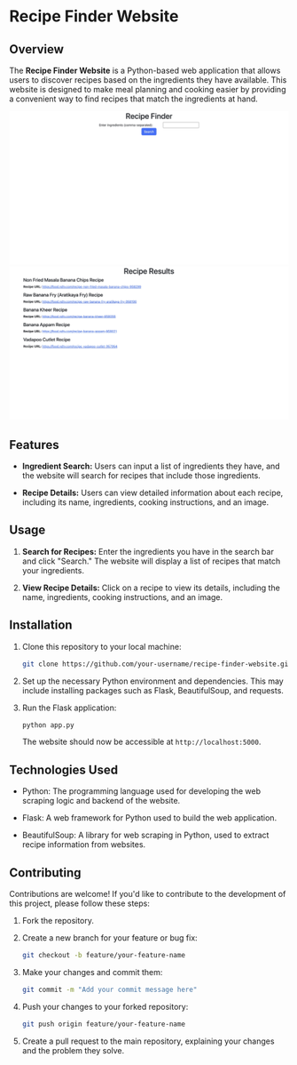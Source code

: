 # Recipe Finder Website

## Overview

The **Recipe Finder Website** is a Python-based web application that allows users to discover recipes based on the ingredients they have available. This website is designed to make meal planning and cooking easier by providing a convenient way to find recipes that match the ingredients at hand.

![Website Screenshot](screenshot.jpeg)
![Website Screenshot](screenshot2.jpeg)

## Features

- **Ingredient Search:** Users can input a list of ingredients they have, and the website will search for recipes that include those ingredients.

- **Recipe Details:** Users can view detailed information about each recipe, including its name, ingredients, cooking instructions, and an image.

## Usage

1. **Search for Recipes:** Enter the ingredients you have in the search bar and click "Search." The website will display a list of recipes that match your ingredients.

2. **View Recipe Details:** Click on a recipe to view its details, including the name, ingredients, cooking instructions, and an image.

## Installation

1. Clone this repository to your local machine:

   ```bash
   git clone https://github.com/your-username/recipe-finder-website.git
   ```

2. Set up the necessary Python environment and dependencies. This may include installing packages such as Flask, BeautifulSoup, and requests.

3. Run the Flask application:

   ```bash
   python app.py
   ```

   The website should now be accessible at `http://localhost:5000`.

## Technologies Used

- Python: The programming language used for developing the web scraping logic and backend of the website.

- Flask: A web framework for Python used to build the web application.

- BeautifulSoup: A library for web scraping in Python, used to extract recipe information from websites.

## Contributing

Contributions are welcome! If you'd like to contribute to the development of this project, please follow these steps:

1. Fork the repository.

2. Create a new branch for your feature or bug fix:

   ```bash
   git checkout -b feature/your-feature-name
   ```

3. Make your changes and commit them:

   ```bash
   git commit -m "Add your commit message here"
   ```

4. Push your changes to your forked repository:

   ```bash
   git push origin feature/your-feature-name
   ```

5. Create a pull request to the main repository, explaining your changes and the problem they solve.
